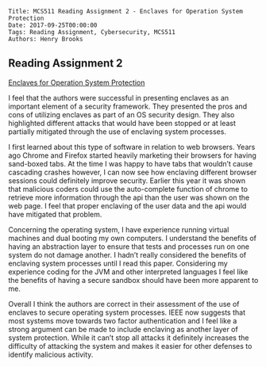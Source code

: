     Title: MCS511 Reading Assignment 2 - Enclaves for Operation System Protection
    Date: 2017-09-25T00:00:00
    Tags: Reading Assignment, Cybersecurity, MCS511
    Authors: Henry Brooks

Reading Assignment 2
---

[Enclaves for Operation System Protection](http://ieeexplore.ieee.org/document/7490626/)

<!-- more -->

I feel that the authors were successful in presenting enclaves as an important element of a security framework. They presented the pros and cons of utilizing enclaves as part of an OS security design. They also highlighted different attacks that would have been stopped or at least partially mitigated through the use of enclaving system processes.

I first learned about this type of software in relation to web browsers. Years ago Chrome and Firefox started heavily marketing their browsers for having sand-boxed tabs. At the time I was happy to have tabs that wouldn’t cause cascading crashes however, I can now see how enclaving different browser sessions could definitely improve security. Earlier this year it was shown that malicious coders could use the auto-complete function of chrome to retrieve more information through the api than the user was shown on the web page. I feel that proper enclaving of the user data and the api would have mitigated that problem. 

Concerning the operating system, I have experience running virtual machines and dual booting my own computers. I understand the benefits of having an abstraction layer to ensure that tests and processes run on one system do not damage another. I hadn’t really considered the benefits of enclaving system processes until I read this paper. Considering my experience coding for the JVM and other interpreted languages I feel like the benefits of having a secure sandbox should have been more apparent to me.

Overall I think the authors are correct in their assessment of the use of enclaves to secure operating system processes. IEEE now suggests that most systems move towards two factor authentication and I feel like a strong argument can be made to include enclaving as another layer of system protection. While it can’t stop all attacks it definitely increases the difficulty of attacking the system and makes it easier for other defenses to identify malicious activity. 

